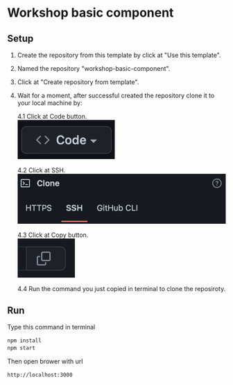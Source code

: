 # Workshop basic component

## Setup

1. Create the repository from this template by click at "Use this template".
2. Named the repository "workshop-basic-component".
3. Click at "Create repository from template".
4. Wait for a moment, after successful created the repository clone it to your local machine by:

    4.1 Click at Code button.  
![Click at Code image](./src/assets/readme_1.png)

    4.2 Click at SSH.  
![Click at SSH image](./src/assets/readme_2.png)

    4.3 Click at Copy button.  
![Click at copy image](./src/assets/readme_3.png)

    4.4 Run the command you just copied in terminal to clone the reposiroty.

## Run

Type this command in terminal

```js
npm install
npm start
```

Then open brower with url

```text
http://localhost:3000
```
